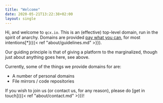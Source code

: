 ```yaml
---
title: "Welcome"
date: 2020-05-21T13:22:38+02:00
layout: single
---
```


Hi, and welcome to `qcx.io`. This is an (effective) top-level domain, run in the spirit of anarchy. Domains are provided [pay what you can](https://en.wikipedia.org/wiki/Pay_what_you_can), for most intentions[\*]({{< ref "about/guidelines.md" >}}).

Our guiding principle is that of giving a platform to the marginalized, though just about anything goes here, see above.

Currently, some of the things we provide domains for are:

- A number of personal domains
- File mirrors / code repositories

If you wish to join us (or contact us, for any reason), please do [get in touch]({{< ref "about/contact.md" >}})!
